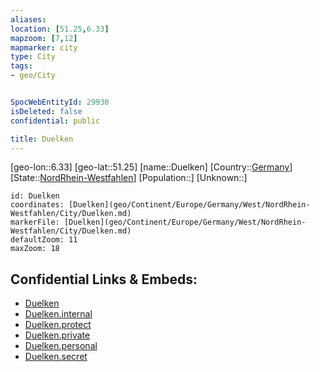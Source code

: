 ```yaml
---
aliases: 
location: [51.25,6.33]
mapzoom: [7,12] 
mapmarker: city 
type: City
tags:
- geo/City


SpocWebEntityId: 29930
isDeleted: false
confidential: public

title: Duelken
---
```

[geo-lon::6.33]
[geo-lat::51.25]
[name::Duelken]
[Country::[Germany](geo/Continent/Europe/Germany.md)]
[State::[NordRhein-Westfahlen](NordRhein-Westfahlen)]
[Population::]
[Unknown::]


```leaflet
id: Duelken
coordinates: [Duelken](geo/Continent/Europe/Germany/West/NordRhein-Westfahlen/City/Duelken.md)
markerFile: [Duelken](geo/Continent/Europe/Germany/West/NordRhein-Westfahlen/City/Duelken.md)
defaultZoom: 11 
maxZoom: 18
```


## Confidential Links & Embeds: 
- [Duelken](../../../../../../../../_public/geo/Continent/Europe/Germany/West/NordRhein-Westfahlen/City/Duelken.md) 
- [Duelken.internal](../../../../../../../../_internal/geo/Continent/Europe/Germany/West/NordRhein-Westfahlen/City/Duelken.internal.md) 
- [Duelken.protect](../../../../../../../../_protect/geo/Continent/Europe/Germany/West/NordRhein-Westfahlen/City/Duelken.protect.md) 
- [Duelken.private](../../../../../../../../_private/geo/Continent/Europe/Germany/West/NordRhein-Westfahlen/City/Duelken.private.md) 
- [Duelken.personal](../../../../../../../../_personal/geo/Continent/Europe/Germany/West/NordRhein-Westfahlen/City/Duelken.personal.md) 
- [Duelken.secret](../../../../../../../../_secret/geo/Continent/Europe/Germany/West/NordRhein-Westfahlen/City/Duelken.secret.md) 
